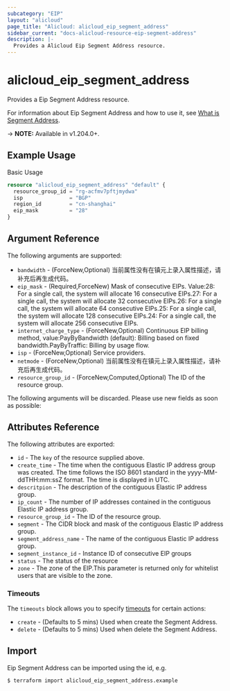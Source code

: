 ```yaml
---
subcategory: "EIP"
layout: "alicloud"
page_title: "Alicloud: alicloud_eip_segment_address"
sidebar_current: "docs-alicloud-resource-eip-segment-address"
description: |-
  Provides a Alicloud Eip Segment Address resource.
---
```


# alicloud_eip_segment_address

Provides a Eip Segment Address resource.

For information about Eip Segment Address and how to use it, see [What is Segment Address](https://www.alibabacloud.com/help/en/).

-> **NOTE:** Available in v1.204.0+.

## Example Usage

Basic Usage

```terraform
resource "alicloud_eip_segment_address" "default" {
  resource_group_id = "rg-acfmv7pftjmydwa"
  isp               = "BGP"
  region_id         = "cn-shanghai"
  eip_mask          = "28"
}
```

## Argument Reference

The following arguments are supported:
* `bandwidth` - (ForceNew,Optional) 当前属性没有在镇元上录入属性描述，请补充后再生成代码。
* `eip_mask` - (Required,ForceNew) Mask of consecutive EIPs. Value:28: For a single call, the system will allocate 16 consecutive EIPs.27: For a single call, the system will allocate 32 consecutive EIPs.26: For a single call, the system will allocate 64 consecutive EIPs.25: For a single call, the system will allocate 128 consecutive EIPs.24: For a single call, the system will allocate 256 consecutive EIPs.
* `internet_charge_type` - (ForceNew,Optional) Continuous EIP billing method, value:PayByBandwidth (default): Billing based on fixed bandwidth.PayByTraffic: Billing by usage flow.
* `isp` - (ForceNew,Optional) Service providers.
* `netmode` - (ForceNew,Optional) 当前属性没有在镇元上录入属性描述，请补充后再生成代码。
* `resource_group_id` - (ForceNew,Computed,Optional) The ID of the resource group.

The following arguments will be discarded. Please use new fields as soon as possible:



## Attributes Reference

The following attributes are exported:
* `id` - The `key` of the resource supplied above.
* `create_time` - The time when the contiguous Elastic IP address group was created. The time follows the ISO 8601 standard in the yyyy-MM-ddTHH:mm:ssZ format. The time is displayed in UTC.
* `descritpion` - The description of the contiguous Elastic IP address group.
* `ip_count` - The number of IP addresses contained in the contiguous Elastic IP address group.
* `resource_group_id` - The ID of the resource group.
* `segment` - The CIDR block and mask of the contiguous Elastic IP address group.
* `segment_address_name` - The name of the contiguous Elastic IP address group.
* `segment_instance_id` - Instance ID of consecutive EIP groups
* `status` - The status of the resource
* `zone` - The zone of the EIP.This parameter is returned only for whitelist users that are visible to the zone.

### Timeouts

The `timeouts` block allows you to specify [timeouts](https://www.terraform.io/docs/configuration-0-11/resources.html#timeouts) for certain actions:
* `create` - (Defaults to 5 mins) Used when create the Segment Address.
* `delete` - (Defaults to 5 mins) Used when delete the Segment Address.

## Import

Eip Segment Address can be imported using the id, e.g.

```shell
$ terraform import alicloud_eip_segment_address.example 
```